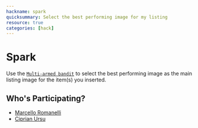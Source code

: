 ```yaml
---
hackname: spark
quicksummary: Select the best performing image for my listing
resource: true
categories: [hack]
---
```


Spark
==========
Use the [`Multi-armed bandit`](https://en.wikipedia.org/wiki/Multi-armed_bandit) to select the best performing image as the main listing image for the item(s) you inserted.


Who's Participating?
--------------------

* [Marcello Romanelli](/tamedia-hackdays/whoami/marcello)
* [Ciprian Ursu](/tamedia-hackdays/whoami/ciprianursu)
